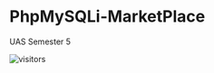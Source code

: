 # PhpMySQLi-MarketPlace

UAS Semester 5

![visitors](https://visitor-badge.glitch.me/badge?page_id=eby8zevin.PhpMySQLi-MarketPlace)
